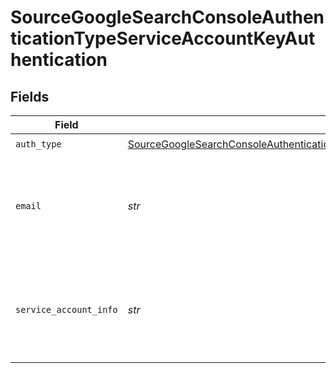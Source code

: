 # SourceGoogleSearchConsoleAuthenticationTypeServiceAccountKeyAuthentication


## Fields

| Field                                                                                                                                                                                           | Type                                                                                                                                                                                            | Required                                                                                                                                                                                        | Description                                                                                                                                                                                     | Example                                                                                                                                                                                         |
| ----------------------------------------------------------------------------------------------------------------------------------------------------------------------------------------------- | ----------------------------------------------------------------------------------------------------------------------------------------------------------------------------------------------- | ----------------------------------------------------------------------------------------------------------------------------------------------------------------------------------------------- | ----------------------------------------------------------------------------------------------------------------------------------------------------------------------------------------------- | ----------------------------------------------------------------------------------------------------------------------------------------------------------------------------------------------- |
| `auth_type`                                                                                                                                                                                     | [SourceGoogleSearchConsoleAuthenticationTypeServiceAccountKeyAuthenticationAuthType](../../models/shared/sourcegooglesearchconsoleauthenticationtypeserviceaccountkeyauthenticationauthtype.md) | :heavy_check_mark:                                                                                                                                                                              | N/A                                                                                                                                                                                             |                                                                                                                                                                                                 |
| `email`                                                                                                                                                                                         | *str*                                                                                                                                                                                           | :heavy_check_mark:                                                                                                                                                                              | The email of the user which has permissions to access the Google Workspace Admin APIs.                                                                                                          |                                                                                                                                                                                                 |
| `service_account_info`                                                                                                                                                                          | *str*                                                                                                                                                                                           | :heavy_check_mark:                                                                                                                                                                              | The JSON key of the service account to use for authorization. Read more <a href="https://cloud.google.com/iam/docs/creating-managing-service-account-keys">here</a>.                            | { "type": "service_account", "project_id": YOUR_PROJECT_ID, "private_key_id": YOUR_PRIVATE_KEY, ... }                                                                                           |